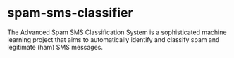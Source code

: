 # spam-sms-classifier
The Advanced Spam SMS Classification System is a sophisticated machine learning project that aims to automatically identify and classify spam and legitimate (ham) SMS messages. 
